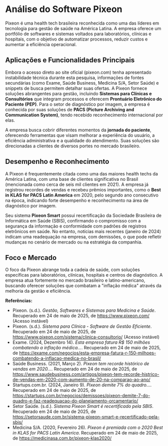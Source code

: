 # Análise do Software Pixeon

Pixeon é uma health tech brasileira reconhecida como uma das líderes em tecnologia para gestão de saúde na América Latina. A empresa oferece um portfólio de softwares e sistemas voltados para laboratórios, clínicas e hospitais, com o objetivo de automatizar processos, reduzir custos e aumentar a eficiência operacional.

## Aplicações e Funcionalidades Principais

Embora o acesso direto ao site oficial (pixeon.com) tenha apresentado instabilidade técnica durante esta pesquisa, informações de fontes secundárias (como Exame, Saúde Business, Medicina S/A, Setor Saúde) e snippets de busca permitem detalhar suas ofertas. A Pixeon fornece soluções abrangentes para gestão, incluindo **Sistemas para Clínicas e Consultórios** que integram processos e oferecem **Prontuário Eletrônico do Paciente (PEP)**. Para o setor de diagnóstico por imagem, a empresa é conhecida por suas soluções de **PACS (Picture Archiving and Communication System)**, tendo recebido reconhecimento internacional por elas.

A empresa busca cobrir diferentes momentos da **jornada do paciente**, oferecendo ferramentas que visam melhorar a experiência do usuário, a eficiência administrativa e a qualidade do atendimento. Suas soluções são direcionadas a clientes de diversos portes no mercado brasileiro.

## Desempenho e Reconhecimento

A Pixeon é frequentemente citada como uma das maiores health techs da América Latina, com uma base de clientes significativa no Brasil (mencionada como cerca de seis mil clientes em 2021). A empresa já registrou recordes de vendas e recebeu prêmios importantes, como o **Best in KLAS for PACS Latin America** em 2020, pelo segundo ano consecutivo na época, indicando forte desempenho e reconhecimento na área de diagnóstico por imagem.

Seu sistema **Pixeon Smart** possui recertificação da Sociedade Brasileira de Informática em Saúde (SBIS), confirmando o compromisso com a segurança da informação e conformidade com padrões de registros eletrônicos em saúde. No entanto, notícias mais recentes (janeiro de 2024) indicam uma readequação na empresa, com demissões, o que pode refletir mudanças no cenário de mercado ou na estratégia da companhia.

## Foco e Mercado

O foco da Pixeon abrange toda a cadeia de saúde, com soluções específicas para laboratórios, clínicas, hospitais e centros de diagnóstico. A empresa atua fortemente no mercado brasileiro e latino-americano, buscando oferecer soluções que combatam a "inflação médica" através da melhoria da gestão e eficiência.

**Referências:**
- Pixeon. (s.d.). *Gestão, Softwares e Sistemas para Medicina e Saúde*. Recuperado em 24 de maio de 2025, de https://www.pixeon.com/ (Acesso instável)
- Pixeon. (s.d.). *Sistema para Clínica - Software de Gestão Eficiente*. Recuperado em 24 de maio de 2025, de https://www.pixeon.com/sistema/clinica-consultorio/ (Acesso instável)
- Exame. (2024, Dezembro 14). *Esta empresa fatura R$ 150 milhões combatendo a inflação médica...*. Recuperado em 24 de maio de 2025, de https://exame.com/negocios/esta-empresa-fatura-r-150-milhoes-combatendo-a-inflacao-medica-no-brasil/
- Saúde Business. (2021, Março 2). *Pixeon tem recorde histórico de vendas em 2020...*. Recuperado em 24 de maio de 2025, de https://www.saudebusiness.com/artigos/pixeon-tem-recorde-histrico-de-vendas-em-2020-com-aumento-de-20-na-comparao-ao-ano/
- Startups.com.br. (2024, Janeiro 9). *Pixeon demite 7% do quadro...*. Recuperado em 24 de maio de 2025, de https://startups.com.br/negocios/demissoes/pixeon-demite-7-do-quadro-e-faz-readequacao-do-planejamento-orcamentario/
- Setor Saúde. (s.d.). *Sistema Pixeon Smart é recertificado pela SBIS*. Recuperado em 24 de maio de 2025, de https://setorsaude.com.br/sistema-pixeon-smart-e-recertificado-pela-sbis/
- Medicina S/A. (2020, Fevereiro 26). *Pixeon é premiada com o 2020 Best in KLAS for PACS Latin America*. Recuperado em 24 de maio de 2025, de https://medicinasa.com.br/pixeon-klas2020/
